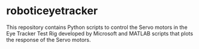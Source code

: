 # roboticeyetracker
This repository contains Python scripts to control the Servo motors in the Eye Tracker Test Rig developed by Microsoft
and MATLAB scripts that plots the response of the Servo motors.
